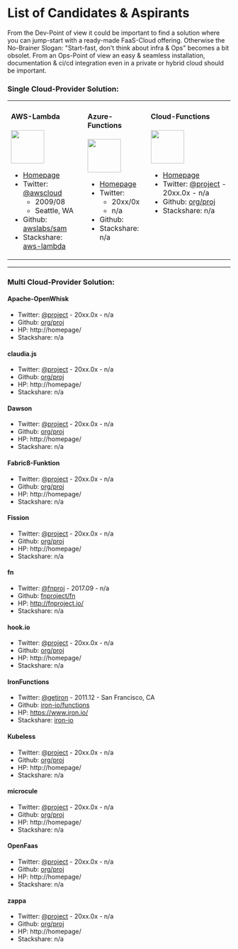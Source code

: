 # List of Candidates & Aspirants

From the Dev-Point of view it could be important to find a solution where you can jump-start with a ready-made FaaS-Cloud offering. Otherwise the No-Brainer Slogan: "Start-fast, don't think about infra & Ops" becomes a bit obsolet. From an Ops-Point of view an easy & seamless installation, documentation & ci/cd integration even in a private or hybrid cloud should be important.

### Single Cloud-Provider Solution:

<table>
<tr><td>

#### AWS-Lambda

<img src="https://img.stackshare.io/service/1909/aws-lambda.png" height="75"/>

- [Homepage](https://aws.amazon.com/lambda/?nc1=h_ls)
- Twitter: [@awscloud](https://twitter.com/awscloud)
  - 2009/08
  - Seattle, WA
- Github: [awslabs/sam](https://github.com/awslabs/serverless-application-model)
- Stackshare: [aws-lambda](https://stackshare.io/aws-lambda)

</td><td valign="top">

#### Azure-Functions

<img src="http://storage.googleapis.com/xebia-blog/1/2017/01/Azure-function.png" height="75"/>

- [Homepage]()
- Twitter: []()
  - 20xx/0x
  - n/a
- Github: []()
- Stackshare: n/a

</td><td valign="top">

#### Cloud-Functions

<img src="https://img.stackshare.io/service/6672/google-cloud-functions.png" height="75"/>

- [Homepage]()
- Twitter: [@project](https://twitter.com/project) - 20xx.0x - n/a
- Github: [org/proj](https://github.com/org/proj)
- Stackshare: n/a

</td>
</tr></table>

---

### Multi Cloud-Provider Solution:

#### Apache-OpenWhisk

- Twitter: [@project](https://twitter.com/project) - 20xx.0x - n/a
- Github: [org/proj](https://github.com/org/proj)
- HP: http://homepage/
- Stackshare: n/a

#### claudia.js

- Twitter: [@project](https://twitter.com/project) - 20xx.0x - n/a
- Github: [org/proj](https://github.com/org/proj)
- HP: http://homepage/
- Stackshare: n/a

#### Dawson

- Twitter: [@project](https://twitter.com/project) - 20xx.0x - n/a
- Github: [org/proj](https://github.com/org/proj)
- HP: http://homepage/
- Stackshare: n/a

#### Fabric8-Funktion

- Twitter: [@project](https://twitter.com/project) - 20xx.0x - n/a
- Github: [org/proj](https://github.com/org/proj)
- HP: http://homepage/
- Stackshare: n/a

#### Fission

- Twitter: [@project](https://twitter.com/project) - 20xx.0x - n/a
- Github: [org/proj](https://github.com/org/proj)
- HP: http://homepage/
- Stackshare: n/a

#### fn

- Twitter: [@fnproj](https://twitter.com/fnproj) - 2017.09 - n/a
- Github: [fnproject/fn](https://github.com/fnproject/fn)
- HP: http://fnproject.io/
- Stackshare: n/a

#### hook.io

- Twitter: [@project](https://twitter.com/project) - 20xx.0x - n/a
- Github: [org/proj](https://github.com/org/proj)
- HP: http://homepage/
- Stackshare: n/a


#### IronFunctions

- Twitter: [@getiron](https://twitter.com/getiron) - 2011.12 - San Francisco, CA
- Github: [iron-io/functions](https://github.com/iron-io/functions)
- HP: https://www.iron.io/
- Stackshare: [iron-io](https://stackshare.io/iron-io)

#### Kubeless

- Twitter: [@project](https://twitter.com/project) - 20xx.0x - n/a
- Github: [org/proj](https://github.com/org/proj)
- HP: http://homepage/
- Stackshare: n/a

#### microcule

- Twitter: [@project](https://twitter.com/project) - 20xx.0x - n/a
- Github: [org/proj](https://github.com/org/proj)
- HP: http://homepage/
- Stackshare: n/a

#### OpenFaas

- Twitter: [@project](https://twitter.com/project) - 20xx.0x - n/a
- Github: [org/proj](https://github.com/org/proj)
- HP: http://homepage/
- Stackshare: n/a

#### zappa

- Twitter: [@project](https://twitter.com/project) - 20xx.0x - n/a
- Github: [org/proj](https://github.com/org/proj)
- HP: http://homepage/
- Stackshare: n/a

